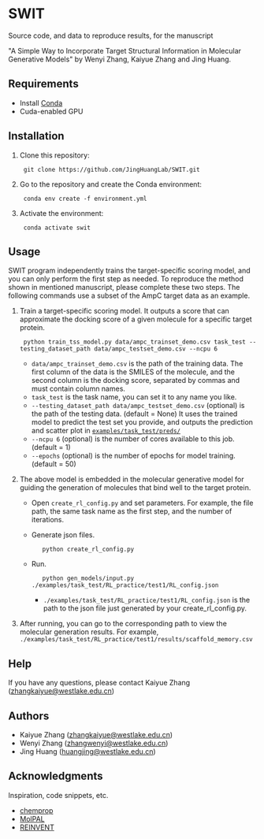 # SWIT
Source code, and data to reproduce results, for the manuscript

"A Simple Way to Incorporate Target Structural Information in Molecular Generative Models" by Wenyi Zhang, Kaiyue Zhang and Jing Huang.

## Requirements
* Install [Conda](https://conda.io/projects/conda/en/latest/index.html)
* Cuda-enabled GPU

## Installation
1. Clone this repository: 

        git clone https://github.com/JingHuangLab/SWIT.git
        
2. Go to the repository and create the Conda environment:
   
        conda env create -f environment.yml

3. Activate the environment:
   
        conda activate swit

## Usage
SWIT program independently trains the target-specific scoring model, and you can only perform the first step as needed. To reproduce the method shown in mentioned manuscript, please complete these two steps. The following commands use a subset of the AmpC target data as an example.
1. Train a target-specific scoring model. It outputs a score that can approximate the docking score of a given molecule for a specific target protein.
  
        python train_tss_model.py data/ampc_trainset_demo.csv task_test --testing_dataset_path data/ampc_testset_demo.csv --ncpu 6
  
    * `data/ampc_trainset_demo.csv` is the path of the training data. The first column of the data is the SMILES of the molecule, and the second column is the docking score, separated by commas and must contain column names.
    * `task_test` is the task name, you can set it to any name you like.
    * `--testing_dataset_path data/ampc_testset_demo.csv` (optional) is the path of the testing data. (default = None) It uses the trained model to predict the test set you provide, and outputs the prediction and scatter plot in [`examples/task_test/preds/`](examples/task_test/preds/)
    * `--ncpu 6` (optional) is the number of cores available to this job. (default = 1)
    * `--epochs` (optional) is the number of epochs for model training. (default = 50)
  
2. The above model is embedded in the molecular generative model for guiding the generation of molecules that bind well to the target protein. 
   - Open `create_rl_config.py` and set parameters. For example, the file path, the same task name as the first step, and the number of iterations.
   - Generate json files.
  
            python create_rl_config.py
        
   - Run.
   
            python gen_models/input.py ./examples/task_test/RL_practice/test1/RL_config.json
        
     * `./examples/task_test/RL_practice/test1/RL_config.json` is the path to the json file just generated by your create_rl_config.py.
3. After running, you can go to the corresponding path to view the molecular generation results. For example, `./examples/task_test/RL_practice/test1/results/scaffold_memory.csv`
          
## Help
If you have any questions, please contact Kaiyue Zhang (zhangkaiyue@westlake.edu.cn)

## Authors
* Kaiyue Zhang (zhangkaiyue@westlake.edu.cn)
* Wenyi Zhang (zhangwenyi@westlake.edu.cn)
* Jing Huang (huangjing@westlake.edu.cn)

## Acknowledgments

Inspiration, code snippets, etc.
* [chemprop](https://github.com/chemprop/chemprop)
* [MolPAL](https://github.com/coleygroup/molpal)
* [REINVENT](https://github.com/MolecularAI/Reinvent)
